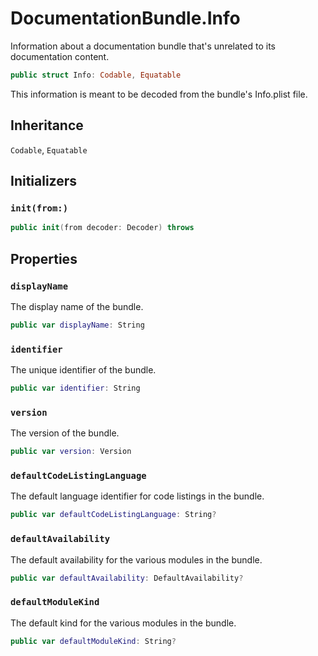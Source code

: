# DocumentationBundle.Info

Information about a documentation bundle that's unrelated to its documentation content.

``` swift
public struct Info: Codable, Equatable 
```

This information is meant to be decoded from the bundle's Info.plist file.

## Inheritance

`Codable`, `Equatable`

## Initializers

### `init(from:)`

``` swift
public init(from decoder: Decoder) throws 
```

## Properties

### `displayName`

The display name of the bundle.

``` swift
public var displayName: String
```

### `identifier`

The unique identifier of the bundle.

``` swift
public var identifier: String
```

### `version`

The version of the bundle.

``` swift
public var version: Version
```

### `defaultCodeListingLanguage`

The default language identifier for code listings in the bundle.

``` swift
public var defaultCodeListingLanguage: String?
```

### `defaultAvailability`

The default availability for the various modules in the bundle.

``` swift
public var defaultAvailability: DefaultAvailability?
```

### `defaultModuleKind`

The default kind for the various modules in the bundle.

``` swift
public var defaultModuleKind: String?
```
